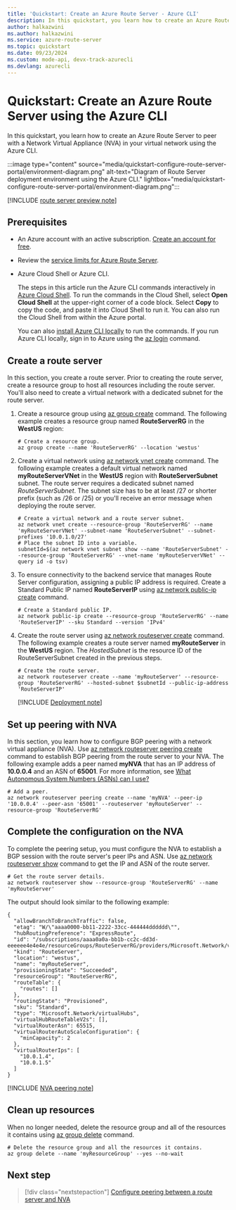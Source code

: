 ```yaml
---
title: 'Quickstart: Create an Azure Route Server - Azure CLI'
description: In this quickstart, you learn how to create an Azure Route Server using the Azure CLI.
author: halkazwini
ms.author: halkazwini
ms.service: azure-route-server
ms.topic: quickstart
ms.date: 09/23/2024
ms.custom: mode-api, devx-track-azurecli
ms.devlang: azurecli
---
```


# Quickstart: Create an Azure Route Server using the Azure CLI 

In this quickstart, you learn how to create an Azure Route Server to peer with a Network Virtual Appliance (NVA) in your virtual network using the Azure CLI.

:::image type="content" source="media/quickstart-configure-route-server-portal/environment-diagram.png" alt-text="Diagram of Route Server deployment environment using the Azure CLI." lightbox="media/quickstart-configure-route-server-portal/environment-diagram.png":::

[!INCLUDE [route server preview note](../../includes/route-server-note-preview-date.md)]

##  Prerequisites

- An Azure account with an active subscription. [Create an account for free](https://azure.microsoft.com/free/?WT.mc_id=A261C142F).

- Review the [service limits for Azure Route Server](route-server-faq.md#limitations).

- Azure Cloud Shell or Azure CLI.

    The steps in this article run the Azure CLI commands interactively in [Azure Cloud Shell](/azure/cloud-shell/overview). To run the commands in the Cloud Shell, select **Open Cloud Shell** at the upper-right corner of a code block. Select **Copy** to copy the code, and paste it into Cloud Shell to run it. You can also run the Cloud Shell from within the Azure portal.

    You can also [install Azure CLI locally](/cli/azure/install-azure-cli) to run the commands. If you run Azure CLI locally, sign in to Azure using the [az login](/cli/azure/reference-index#az-login) command.

## Create a route server

In this section, you create a route server. Prior to creating the route server, create a resource group to host all resources including the route server. You'll also need to create a virtual network with a dedicated subnet for the route server.

1. Create a resource group using [az group create](/cli/azure/group#az-group-create) command. The following example creates a resource group named **RouteServerRG** in the **WestUS** region:

    ```azurecli-interactive
    # Create a resource group.
    az group create --name 'RouteServerRG' --location 'westus'
    ```

1. Create a virtual network using [az network vnet create](/cli/azure/network/vnet#az-network-vnet-create) command. The following example creates a default virtual network named **myRouteServerVNet** in the **WestUS** region with **RouteServerSubnet** subnet. The route server requires a dedicated subnet named *RouteServerSubnet*. The subnet size has to be at least /27 or shorter prefix (such as /26 or /25) or you'll receive an error message when deploying the route server. 

    ```azurecli-interactive
    # Create a virtual network and a route server subnet. 
    az network vnet create --resource-group 'RouteServerRG' --name 'myRouteServerVNet' --subnet-name 'RouteServerSubnet' --subnet-prefixes '10.0.1.0/27'
    # Place the subnet ID into a variable.
    subnetId=$(az network vnet subnet show --name 'RouteServerSubnet' --resource-group 'RouteServerRG' --vnet-name 'myRouteServerVNet' --query id -o tsv)
    ``` 

1. To ensure connectivity to the backend service that manages Route Server configuration, assigning a public IP address is required. Create a Standard Public IP named **RouteServerIP** using [az network public-ip create](/cli/azure/network/public-ip#az-network-public-ip-create) command.

    ```azurecli-interactive
    # Create a Standard public IP.
    az network public-ip create --resource-group 'RouteServerRG' --name 'RouteServerIP' --sku Standard --version 'IPv4'
    ```

1. Create the route server using [az network routeserver create](/cli/azure/network/routeserver#az-network-routeserver-create) command. The following example creates a route server named **myRouteServer** in the **WestUS** region. The *HostedSubnet* is the resource ID of the RouteServerSubnet created in the previous steps.

    ```azurecli-interactive
    # Create the route server.
    az network routeserver create --name 'myRouteServer' --resource-group 'RouteServerRG' --hosted-subnet $subnetId --public-ip-address 'RouteServerIP'
    ``` 

    [!INCLUDE [Deployment note](../../includes/route-server-note-creation-time.md)]

## Set up peering with NVA

In this section, you learn how to configure BGP peering with a network virtual appliance (NVA). Use [az network routeserver peering create](/cli/azure/network/routeserver/peering#az-network-routeserver-peering-create) command to establish BGP peering from the route server to your NVA. The following example adds a peer named **myNVA** that has an IP address of **10.0.0.4** and an ASN of **65001**. For more information, see [What Autonomous System Numbers (ASNs) can I use?](route-server-faq.md#what-autonomous-system-numbers-asns-can-i-use)

```azurecli-interactive 
# Add a peer.
az network routeserver peering create --name 'myNVA' --peer-ip '10.0.0.4' --peer-asn '65001' --routeserver 'myRouteServer' --resource-group 'RouteServerRG'
``` 

## Complete the configuration on the NVA 

To complete the peering setup, you must configure the NVA to establish a BGP session with the route server's peer IPs and ASN. Use [az network routeserver show](/cli/azure/network/routeserver#az-network-routeserver-show) command to get the IP and ASN of the route server.

```azurecli-interactive
# Get the route server details.
az network routeserver show --resource-group 'RouteServerRG' --name 'myRouteServer'
``` 

The output should look similar to the following example:

```output
{
  "allowBranchToBranchTraffic": false,
  "etag": "W/\"aaaa0000-bb11-2222-33cc-444444dddddd\"",
  "hubRoutingPreference": "ExpressRoute",
  "id": "/subscriptions/aaaa0a0a-bb1b-cc2c-dd3d-eeeeee4e4e4e/resourceGroups/RouteServerRG/providers/Microsoft.Network/virtualHubs/myRouteServer",
  "kind": "RouteServer",
  "location": "westus",
  "name": "myRouteServer",
  "provisioningState": "Succeeded",
  "resourceGroup": "RouteServerRG",
  "routeTable": {
    "routes": []
  },
  "routingState": "Provisioned",
  "sku": "Standard",
  "type": "Microsoft.Network/virtualHubs",
  "virtualHubRouteTableV2s": [],
  "virtualRouterAsn": 65515,
  "virtualRouterAutoScaleConfiguration": {
    "minCapacity": 2
  },
  "virtualRouterIps": [
    "10.0.1.4",
    "10.0.1.5"
  ]
}
``` 

[!INCLUDE [NVA peering note](../../includes/route-server-note-nva-peering.md)]

## Clean up resources

When no longer needed, delete the resource group and all of the resources it contains using [az group delete](/cli/azure/group#az-group-delete) command.

```azurecli-interactive
# Delete the resource group and all the resources it contains. 
az group delete --name 'myResourceGroup' --yes --no-wait
```

## Next step

> [!div class="nextstepaction"]
> [Configure peering between a route server and NVA](peer-route-server-with-virtual-appliance.md)

